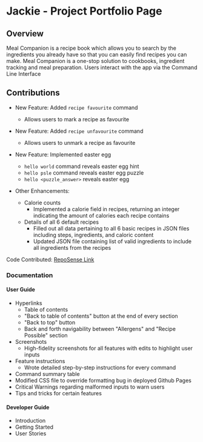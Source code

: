 <link type="text/css" rel="stylesheet" href="docs/main.css" />

# Jackie - Project Portfolio Page

## Overview
Meal Companion is a recipe book which allows you to search by the ingredients you already have so that you can easily find recipes you can make. Meal Companion is a one-stop solution to cookbooks, ingredient tracking and meal preparation. Users interact with the app via the Command Line Interface

## Contributions
* New Feature: Added `recipe favourite` command  
    * Allows users to mark a recipe as favourite

* New Feature: Added `recipe unfavourite` command
    * Allows users to unmark a recipe as favourite

* New Feature: Implemented easter egg
    * `hello world` command reveals easter egg hint
    * `hello psle` command reveals easter egg puzzle
    * `hello <puzzle_answer>` reveals easter egg

* Other Enhancements:
    * Calorie counts
        - Implemented a calorie field in recipes, returning an integer indicating the amount of calories each recipe contains
    * Details of all 6 default recipes
        - Filled out all data pertaining to all 6 basic recipes in JSON files including steps, ingredients, and caloric content
        - Updated JSON file containing list of valid ingredients to include all ingredients from the recipes

Code Contributed: [RepoSense Link](https://nus-cs2113-ay2223s2.github.io/tp-dashboard/?search=Jjzeng123&sort=groupTitle&sortWithin=title&timeframe=commit&mergegroup=&groupSelect=groupByRepos&breakdown=true&checkedFileTypes=docs~functional-code~test-code~other&since=2023-02-17&tabOpen=true&tabType=authorship&zFR=false&tabAuthor=Jjzeng123&tabRepo=AY2223S2-CS2113T-T09-3%2Ftp%5Bmaster%5D&authorshipIsMergeGroup=false&authorshipFileTypes=docs~functional-code~test-code~other&authorshipIsBinaryFileTypeChecked=false&authorshipIsIgnoredFilesChecked=false)  


### Documentation

#### User Guide
- Hyperlinks
    - Table of contents
    - "Back to table of contents" button at the end of every section
    - "Back to top" button
    - Back and forth navigability between "Allergens" and "Recipe Possible" section
- Screenshots
    - High-fidelity screenshots for all features with edits to highlight user inputs
- Feature instructions
    - Wrote detailed step-by-step instructions for every command  
- Command summary table
- Modified CSS file to override formatting bug in deployed Github Pages
- Critical Warnings regarding malformed inputs to warn users
- Tips and tricks for certain features

#### Developer Guide
- Introduction
- Getting Started
- User Stories
